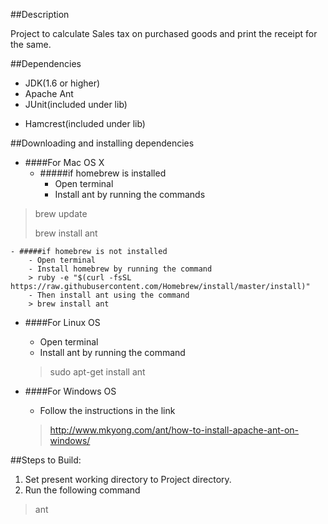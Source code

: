 
##Description

Project to calculate Sales tax on purchased goods and print the receipt for the same.

##Dependencies
* JDK(1.6 or higher)
* Apache Ant
* JUnit(included under lib)
- Hamcrest(included under lib)

##Downloading and installing dependencies
- ####For Mac OS X
    - #####if homebrew is installed
        - Open terminal
        - Install ant by running the commands
> brew update
>
> brew install ant

    - #####if homebrew is not installed
        - Open terminal
        - Install homebrew by running the command
        > ruby -e "$(curl -fsSL https://raw.githubusercontent.com/Homebrew/install/master/install)"
        - Then install ant using the command
        > brew install ant

- ####For Linux OS
    - Open terminal
    - Install ant by running the command
    > sudo apt-get install ant

- ####For Windows OS
    - Follow the instructions in the link
    > http://www.mkyong.com/ant/how-to-install-apache-ant-on-windows/

##Steps to Build:

1. Set present working directory to Project directory.
2. Run the following command
> ant